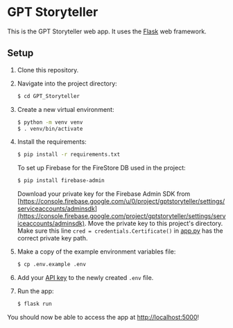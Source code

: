 # GPT Storyteller

This is the GPT Storyteller web app. It uses the [Flask](https://flask.palletsprojects.com/en/2.0.x/) web framework. 

## Setup

1. Clone this repository.

3. Navigate into the project directory:

   ```bash
   $ cd GPT_Storyteller
   ```

4. Create a new virtual environment:

   ```bash
   $ python -m venv venv
   $ . venv/bin/activate
   ```

5. Install the requirements:

   ```bash
   $ pip install -r requirements.txt
   ```

   To set up Firebase for the FireStore DB used in the project:

   ```bash
   $ pip install firebase-admin
   ```

   Download your private key for the Firebase Admin SDK from [https://console.firebase.google.com/u/0/project/gptstoryteller/settings/serviceaccounts/adminsdk](https://console.firebase.google.com/project/gptstoryteller/settings/serviceaccounts/adminsdk). Move the private key to this project's directory. Make sure this line `cred = credentials.Certificate()` in [app.py](app.py) has the correct private key path. 

6. Make a copy of the example environment variables file:

   ```bash
   $ cp .env.example .env
   ```

7. Add your [API key](https://beta.openai.com/account/api-keys) to the newly created `.env` file.

8. Run the app:

   ```bash
   $ flask run
   ```

You should now be able to access the app at [http://localhost:5000](http://localhost:5000)!
